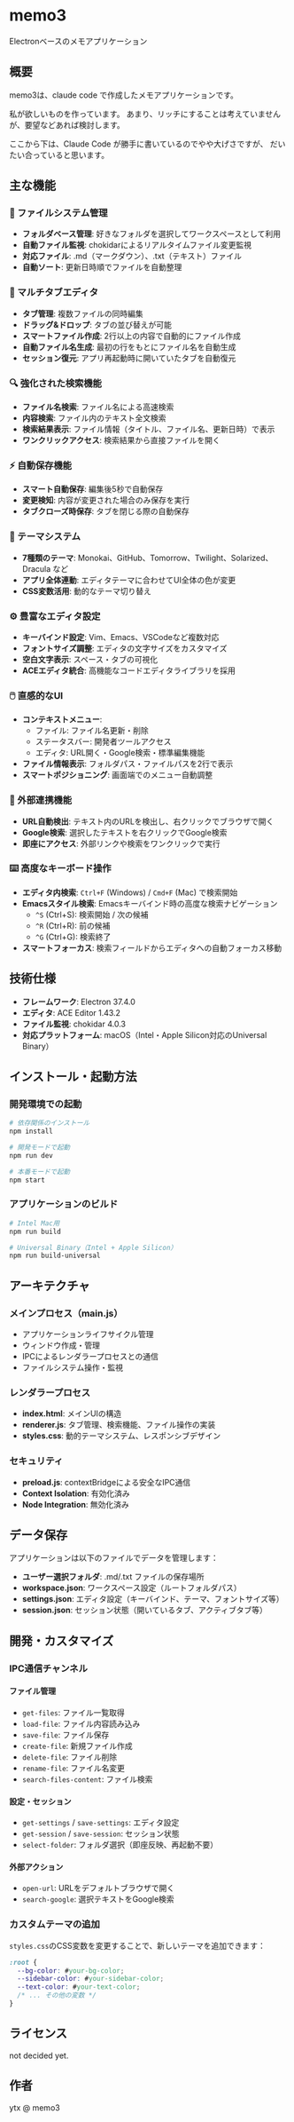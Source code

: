 # memo3

Electronベースのメモアプリケーション

## 概要

memo3は、claude code で作成したメモアプリケーションです。

私が欲しいものを作っています。
あまり、リッチにすることは考えていませんが、要望などあれば検討します。

ここから下は、Claude Code が勝手に書いているのでやや大げさですが、
だいたい合っていると思います。

## 主な機能

### 📁 ファイルシステム管理
- **フォルダベース管理**: 好きなフォルダを選択してワークスペースとして利用
- **自動ファイル監視**: chokidarによるリアルタイムファイル変更監視
- **対応ファイル**: .md（マークダウン）、.txt（テキスト）ファイル
- **自動ソート**: 更新日時順でファイルを自動整理

### 📄 マルチタブエディタ
- **タブ管理**: 複数ファイルの同時編集
- **ドラッグ&ドロップ**: タブの並び替えが可能
- **スマートファイル作成**: 2行以上の内容で自動的にファイル作成
- **自動ファイル名生成**: 最初の行をもとにファイル名を自動生成
- **セッション復元**: アプリ再起動時に開いていたタブを自動復元

### 🔍 強化された検索機能
- **ファイル名検索**: ファイル名による高速検索
- **内容検索**: ファイル内のテキスト全文検索
- **検索結果表示**: ファイル情報（タイトル、ファイル名、更新日時）で表示
- **ワンクリックアクセス**: 検索結果から直接ファイルを開く

### ⚡ 自動保存機能
- **スマート自動保存**: 編集後5秒で自動保存
- **変更検知**: 内容が変更された場合のみ保存を実行
- **タブクローズ時保存**: タブを閉じる際の自動保存

### 🎨 テーマシステム
- **7種類のテーマ**: Monokai、GitHub、Tomorrow、Twilight、Solarized、Dracula など
- **アプリ全体連動**: エディタテーマに合わせてUI全体の色が変更
- **CSS変数活用**: 動的なテーマ切り替え

### ⚙️ 豊富なエディタ設定
- **キーバインド設定**: Vim、Emacs、VSCodeなど複数対応
- **フォントサイズ調整**: エディタの文字サイズをカスタマイズ
- **空白文字表示**: スペース・タブの可視化
- **ACEエディタ統合**: 高機能なコードエディタライブラリを採用

### 🖱️ 直感的なUI
- **コンテキストメニュー**: 
  - ファイル: ファイル名更新・削除
  - ステータスバー: 開発者ツールアクセス
  - エディタ: URL開く・Google検索・標準編集機能
- **ファイル情報表示**: フォルダパス・ファイルパスを2行で表示
- **スマートポジショニング**: 画面端でのメニュー自動調整

### 🔗 外部連携機能
- **URL自動検出**: テキスト内のURLを検出し、右クリックでブラウザで開く
- **Google検索**: 選択したテキストを右クリックでGoogle検索
- **即座にアクセス**: 外部リンクや検索をワンクリックで実行

### ⌨️ 高度なキーボード操作
- **エディタ内検索**: `Ctrl+F` (Windows) / `Cmd+F` (Mac) で検索開始
- **Emacsスタイル検索**: Emacsキーバインド時の高度な検索ナビゲーション
  - `^S` (Ctrl+S): 検索開始 / 次の候補
  - `^R` (Ctrl+R): 前の候補
  - `^G` (Ctrl+G): 検索終了
- **スマートフォーカス**: 検索フィールドからエディタへの自動フォーカス移動

## 技術仕様

- **フレームワーク**: Electron 37.4.0
- **エディタ**: ACE Editor 1.43.2
- **ファイル監視**: chokidar 4.0.3
- **対応プラットフォーム**: macOS（Intel・Apple Silicon対応のUniversal Binary）

## インストール・起動方法

### 開発環境での起動
```bash
# 依存関係のインストール
npm install

# 開発モードで起動
npm run dev

# 本番モードで起動
npm start
```

### アプリケーションのビルド
```bash
# Intel Mac用
npm run build

# Universal Binary（Intel + Apple Silicon）
npm run build-universal
```

## アーキテクチャ

### メインプロセス（main.js）
- アプリケーションライフサイクル管理
- ウィンドウ作成・管理
- IPCによるレンダラープロセスとの通信
- ファイルシステム操作・監視

### レンダラープロセス
- **index.html**: メインUIの構造
- **renderer.js**: タブ管理、検索機能、ファイル操作の実装
- **styles.css**: 動的テーマシステム、レスポンシブデザイン

### セキュリティ
- **preload.js**: contextBridgeによる安全なIPC通信
- **Context Isolation**: 有効化済み
- **Node Integration**: 無効化済み

## データ保存

アプリケーションは以下のファイルでデータを管理します：

- **ユーザー選択フォルダ**: .md/.txt ファイルの保存場所
- **workspace.json**: ワークスペース設定（ルートフォルダパス）
- **settings.json**: エディタ設定（キーバインド、テーマ、フォントサイズ等）
- **session.json**: セッション状態（開いているタブ、アクティブタブ等）

## 開発・カスタマイズ

### IPC通信チャンネル

#### ファイル管理
- `get-files`: ファイル一覧取得
- `load-file`: ファイル内容読み込み
- `save-file`: ファイル保存
- `create-file`: 新規ファイル作成
- `delete-file`: ファイル削除
- `rename-file`: ファイル名変更
- `search-files-content`: ファイル検索

#### 設定・セッション
- `get-settings` / `save-settings`: エディタ設定
- `get-session` / `save-session`: セッション状態
- `select-folder`: フォルダ選択（即座反映、再起動不要）

#### 外部アクション
- `open-url`: URLをデフォルトブラウザで開く
- `search-google`: 選択テキストをGoogle検索

### カスタムテーマの追加

`styles.css`のCSS変数を変更することで、新しいテーマを追加できます：

```css
:root {
  --bg-color: #your-bg-color;
  --sidebar-color: #your-sidebar-color;
  --text-color: #your-text-color;
  /* ... その他の変数 */
}
```

## ライセンス

not decided yet.

## 作者

ytx @ memo3
